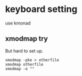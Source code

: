 # keyboard setting

use kmonad

## xmodmap try

But hard to set up.

```
xmodmap -pke > otherfile
xmodmap otherfile
xmodmap -e ""
```
